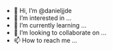 - 👋 Hi, I’m @danieljjde
- 👀 I’m interested in ...
- 🌱 I’m currently learning ...
- 💞️ I’m looking to collaborate on ...
- 📫 How to reach me ...

<!---
danieljjde/danieljjde is a ✨ special ✨ repository because its `README.md` (this file) appears on your GitHub profile.
You can click the Preview link to take a look at your changes.
--->
